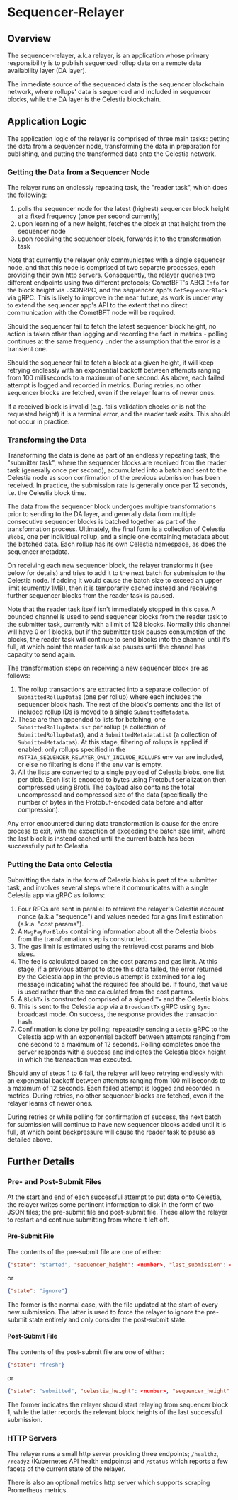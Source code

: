 # Sequencer-Relayer

## Overview

The sequencer-relayer, a.k.a relayer, is an application whose primary
responsibility is to publish sequenced rollup data on a remote data availability
layer (DA layer).

The immediate source of the sequenced data is the sequencer blockchain network,
where rollups' data is sequenced and included in sequencer blocks, while the DA
layer is the Celestia blockchain.

## Application Logic

The application logic of the relayer is comprised of three main tasks: getting
the data from a sequencer node, transforming the data in preparation for
publishing, and putting the transformed data onto the Celestia network.

### Getting the Data from a Sequencer Node

The relayer runs an endlessly repeating task, the "reader task", which does the
following:

1. polls the sequencer node for the latest (highest) sequencer block height at
  a fixed frequency (once per second currently)
1. upon learning of a new height, fetches the block at that height from the
  sequencer node
1. upon receiving the sequencer block, forwards it to the transformation task

Note that currently the relayer only communicates with a single sequencer node,
and that this node is comprised of two separate processes, each providing their
own http servers. Consequently, the relayer queries two different endpoints
using two different protocols; CometBFT's ABCI `Info` for the block height via
JSONRPC, and the sequencer app's `GetSequencerBlock` via gRPC. This is likely to
improve in the near future, as work is under way to extend the sequencer app's
API to the extent that no direct communication with the CometBFT node will be
required.

Should the sequencer fail to fetch the latest sequencer block height, no action
is taken other than logging and recording the fact in metrics - polling
continues at the same frequency under the assumption that the error is a
transient one.

Should the sequencer fail to fetch a block at a given height, it will keep
retrying endlessly with an exponential backoff between attempts ranging from 100
milliseconds to a maximum of one second.  As above, each failed attempt is
logged and recorded in metrics. During retries, no other sequencer blocks are
fetched, even if the relayer learns of newer ones.

If a received block is invalid (e.g. fails validation checks or is not the
requested height) it is a terminal error, and the reader task exits.  This
should not occur in practice.

### Transforming the Data

Transforming the data is done as part of an endlessly repeating task, the
"submitter task", where the sequencer blocks are received from the reader task
(generally once per second), accumulated into a batch and sent to the Celestia
node as soon confirmation of the previous submission has been received.  In
practice, the submission rate is generally once per 12 seconds, i.e. the
Celestia block time.

The data from the sequencer block undergoes multiple transformations prior to
sending to the DA layer, and generally data from multiple consecutive sequencer
blocks is batched together as part of the transformation process. Ultimately,
the final form is a collection of Celestia `Blob`s, one per individual rollup,
and a single one containing metadata about the batched data. Each rollup has its
own Celestia namespace, as does the sequencer metadata.

On receiving each new sequencer block, the relayer transforms it (see below for
details) and tries to add it to the next batch for submission to the Celestia
node. If adding it would cause the batch size to exceed an upper limit
(currently 1MB), then it is temporarily cached instead and receiving further
sequencer blocks from the reader task is paused.

Note that the reader task itself isn't immediately stopped in this case. A
bounded channel is used to send sequencer blocks from the reader task to the
submitter task, currently with a limit of 128 blocks. Normally this channel will
have 0 or 1 blocks, but if the submitter task pauses consumption of the blocks,
the reader task will continue to send blocks into the channel until it's full,
at which point the reader task also pauses until the channel has capacity to
send again.

The transformation steps on receiving a new sequencer block are as follows:

1. The rollup transactions are extracted into a separate collection of
  `SubmittedRollupData`s (one per rollup) where each includes the sequencer
  block hash. The rest of the block's contents and the list of included rollup
  IDs is moved to a single `SubmittedMetadata`.
1. These are then appended to lists for batching, one `SubmittedRollupDataList`
  per rollup (a collection of `SubmittedRollupData`s), and a
  `SubmittedMetadataList` (a collection of `SubmittedMetadata`s). At this stage,
  filtering of rollups is applied if enabled: only rollups specified in the
  `ASTRIA_SEQUENCER_RELAYER_ONLY_INCLUDE_ROLLUPS` env var are included, or else
  no filtering is done if the env var is empty.
1. All the lists are converted to a single payload of Celestia blobs, one list
  per blob. Each list is encoded to bytes using Protobuf serialization then
  compressed using Brotli. The payload also contains the total uncompressed and
  compressed size of the data (specifically the number of bytes in the
  Protobuf-encoded data before and after compression).

Any error encountered during data transformation is cause for the entire process
to exit, with the exception of exceeding the batch size limit, where the last
block is instead cached until the current batch has been successfully put to
Celestia.

### Putting the Data onto Celestia

Submitting the data in the form of Celestia blobs is part of the submitter task,
and involves several steps where it communicates with a single Celestia app via
gRPC as follows:

1. Four RPCs are sent in parallel to retrieve the relayer's Celestia account
  nonce (a.k.a "sequence") and values needed for a gas limit estimation (a.k.a.
  "cost params").
1. A `MsgPayForBlobs` containing information about all the Celestia blobs from
  the transformation step is constructed.
1. The gas limit is estimated using the retrieved cost params and blob sizes.
1. The fee is calculated based on the cost params and gas limit. At this stage,
  if a previous attempt to store this data failed, the error returned by the
  Celestia app in the previous attempt is examined for a log message indicating
  what the required fee should be. If found, that value is used rather than the
  one calculated from the cost params.
1. A `BlobTx` is constructed comprised of a signed `Tx` and the Celestia blobs.
1. This is sent to the Celestia app via a `BroadcastTx` gRPC using `Sync`
  broadcast mode. On success, the response provides the transaction hash.
1. Confirmation is done by polling: repeatedly sending a `GetTx` gRPC to the
  Celestia app with an exponential backoff between attempts ranging from one
  second to a maximum of 12 seconds. Polling completes once the server responds
  with a success and indicates the Celestia block height in which the
  transaction was executed.

Should any of steps 1 to 6 fail, the relayer will keep retrying endlessly with
an exponential backoff between attempts ranging from 100 milliseconds to a
maximum of 12 seconds. Each failed attempt is logged and recorded in metrics.
During retries, no other sequencer blocks are fetched, even if the relayer
learns of newer ones.

During retries or while polling for confirmation of success, the next batch for
submission will continue to have new sequencer blocks added until it is full, at
which point backpressure will cause the reader task to pause as detailed above.

## Further Details

### Pre- and Post-Submit Files

At the start and end of each successful attempt to put data onto Celestia, the
relayer writes some pertinent information to disk in the form of two JSON files;
the pre-submit file and post-submit file. These allow the relayer to restart and
continue submitting from where it left off.

#### Pre-Submit File

The contents of the pre-submit file are one of either:

```json
{"state": "started", "sequencer_height": <number>, "last_submission": <last post-submit>}
```

or

```json
{"state": "ignore"}
```

The former is the normal case, with the file updated at the start of every new
submission. The latter is used to force the relayer to ignore the pre-submit
state entirely and only consider the post-submit state.

#### Post-Submit File

The contents of the post-submit file are one of either:

```json
{"state": "fresh"}
```

or

```json
{"state": "submitted", "celestia_height": <number>, "sequencer_height": <number>}
```

The former indicates the relayer should start relaying from sequencer block 1,
while the latter records the relevant block heights of the last successful
submission.

### HTTP Servers

The relayer runs a small http server providing three endpoints; `/healthz`,
`/readyz` (Kubernetes API health endpoints) and `/status` which reports a few
facets of the current state of the relayer.

There is also an optional metrics http server which supports scraping Prometheus
metrics.
